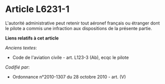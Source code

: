 # Article L6231-1

L'autorité administrative peut retenir tout aéronef français ou étranger dont le pilote a commis une infraction aux
dispositions de la présente partie.

**Liens relatifs à cet article**

_Anciens textes_:

  - Code de l'aviation civile - art. L123-3 (Ab), ecqc le pilote

_Codifié par_:

  - Ordonnance n°2010-1307 du 28 octobre 2010 - art. (V)
